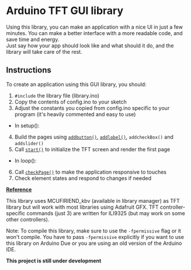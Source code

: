 # Arduino TFT GUI library
Using this library, you can make an application with a nice UI in just a few minutes. You can make a better interface with a more readable code, and save time and energy.  
Just say how your app should look like and what should it do, and the library will take care of the rest.

## Instructions
To create an application using this GUI library, you should:
1. `#include` the library file (library.ino)
2. Copy the contents of config.ino to your sketch
3. Adjust the constants you copied from config.ino specific to your program (it's heavily commented and easy to use)
* In setup():
4. Build the pages using [`addbutton()`](https://github.com/Mammad900/Arduino-TFT-GUI-library/wiki/addbutton()), [`addlabel()`](https://github.com/Mammad900/Arduino-TFT-GUI-library/wiki/addlabel()), `addcheckBox()` and `addslider()`
5. Call [`start()`](https://github.com/Mammad900/Arduino-TFT-GUI-library/wiki/start()) to initialize the TFT screen and render the first page
* In loop():
6. Call [`checkPage()`](https://github.com/Mammad900/Arduino-TFT-GUI-library/wiki/checkPage()) to make the application responsive to touches
7. Check element states and respond to changes if needed

**[Reference](https://github.com/Mammad900/Arduino-TFT-GUI-library/wiki/)**

This library uses MCUFIRIEND_kbv (available in library manager) as TFT library but will work with most libraries using Adafruit GFX.
TFT controller-specific commands (just 3) are written for ILI9325 (but may work on some other controllers).

Note: To compile this library, make sure to use the `-fpermissive` flag or it won't compile. You have to pass `-fpermissive` explicitly if you want to use this library on Arduino Due or you are using an old version of the Arduino IDE.

**This project is still under development**
